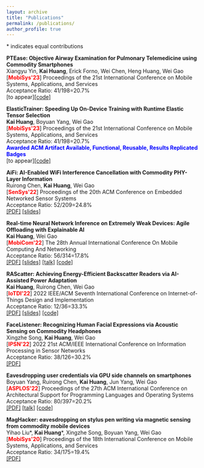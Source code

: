 ```yaml
---
layout: archive
title: "Publications"
permalink: /publications/
author_profile: true
---
```


\* indicates equal contributions

<b>PTEase: Objective Airway Examination for Pulmonary Telemedicine using Commodity Smartphones </b> <br>
Xiangyu Yin, <b>Kai Huang</b>, Erick Forno, Wei Chen, Heng Huang, Wei Gao <br>
[<b><span style="color:red">MobiSys'23</span></b>] Proceedings of the 21st International Conference on Mobile Systems, Applications, and Services <br>
Acceptance Ratio: 41/198=20.7%<br>
[to appear][[code]](https://github.com/ericyxy98/PTEase)

<b>ElasticTrainer: Speeding Up On-Device Training with Runtime Elastic Tensor Selection </b> <br>
<b>Kai Huang</b>, Boyuan Yang, Wei Gao <br>
[<b><span style="color:red">MobiSys'23</span></b>] Proceedings of the 21st International Conference on Mobile Systems, Applications, and Services <br>
Acceptance Ratio: 41/198=20.7%<br>
<b><span style="color:blue">Awarded ACM Artifact Available, Functional, Reusable, Results Replicated Badges</span></b> <br>
[to appear][[code]](https://github.com/HelloKevin07/ElasticTrainer)

<b>AiFi: AI-Enabled WiFi Interference Cancellation with Commodity PHY-Layer Information</b> <br>
Ruirong Chen, <b>Kai Huang</b>, Wei Gao <br>
[<b><span style="color:red">SenSys'22</span></b>] Proceedings of the 20th ACM Conference on Embedded Networked Sensor Systems <br>
Acceptance Ratio: 52/209=24.8%<br>
[[PDF]](http://hellokevin07.github.io/files/sensys22-AiFi.pdf)
[[slides]](https://github.com/HelloKevin07/HelloKevin07.github.io/raw/master/files/AiFi-slides.pptx)

<b>Real-time Neural Network Inference on Extremely Weak Devices: Agile Offloading with Explainable AI</b> <br>
<b>Kai Huang</b>, Wei Gao <br>
[<b><span style="color:red">MobiCom'22</span></b>] The 28th Annual International Conference On
Mobile Computing And Networking <br>
Acceptance Ratio: 56/314=17.8%<br>
[[PDF]](http://hellokevin07.github.io/files/mobicom22-AgileNN.pdf)
[[slides]](https://github.com/HelloKevin07/HelloKevin07.github.io/raw/master/files/AgileNN-slides.pptx)
[[talk]](https://www.youtube.com/watch?v=OwNRcuTRgwE)
[[code]](https://github.com/HelloKevin07/AgileNN)

<b>RAScatter: Achieving Energy-Efficient Backscatter Readers via AI-Assisted Power Adaptation</b> <br>
<b>Kai Huang</b>, Ruirong Chen, Wei Gao <br>
[<b><span style="color:red">IoTDI'22</span></b>] 2022 IEEE/ACM Seventh International Conference on Internet-of-Things Design and Implementation <br>
Acceptance Ratio: 12/36=33.3%<br>
[[PDF]](http://hellokevin07.github.io/files/iotdi22-RAScatter.pdf)
[[slides]](https://github.com/HelloKevin07/HelloKevin07.github.io/raw/master/files/RAScatter-slides.pptx)
[[code]](https://github.com/HelloKevin07/RAScatter)

<b>FaceListener: Recognizing Human Facial Expressions via Acoustic Sensing on Commodity Headphones</b> <br>
Xingzhe Song, <b>Kai Huang</b>, Wei Gao <br>
[<b><span style="color:red">IPSN'22</span></b>] 2022 21st ACM/IEEE International Conference on Information Processing in Sensor Networks <br>
Acceptance Ratio: 38/126=30.2%<br>
[[PDF]](http://hellokevin07.github.io/files/ipsn22-FaceListener.pdf)

<b>Eavesdropping user credentials via GPU side channels on smartphones</b> <br>
Boyuan Yang, Ruirong Chen, <b>Kai Huang</b>, Jun Yang, Wei Gao <br>
[<b><span style="color:red">ASPLOS'22</span></b>] Proceedings of the 27th ACM International Conference on Architectural Support for Programming Languages and Operating Systems <br>
Acceptance Ratio: 80/397=20.2%<br>
[[PDF]](http://hellokevin07.github.io/files/asplos22-perfinfer.pdf)
[[talk]](https://www.youtube.com/watch?v=LE9Eyn43zSs)
[[code]](https://github.com/perfinfer/code)

<b>MagHacker: eavesdropping on stylus pen writing via magnetic sensing from commodity mobile devices</b> <br>
Yihao Liu\*, <b>Kai Huang</b>\*, Xingzhe Song, Boyuan Yang, Wei Gao <br>
[<b><span style="color:red">MobiSys'20</span></b>] Proceedings of the 18th International Conference on Mobile Systems, Applications, and Services <br>
Acceptance Ratio: 34/175=19.4%<br>
[[PDF]](http://hellokevin07.github.io/files/mobisys20-MagHacker.pdf)
